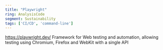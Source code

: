 ```yaml
---
title: "Playwright"
ring: AnalysisCode
segment: Sustainability
tags: ['CI/CD', 'command-line']
---
```

https://playwright.dev/
Framework for Web testing and automation, allowing testing using Chromium, Firefox and WebKit with a single API
